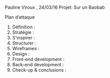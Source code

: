 Pauline Viroux , 24/03/16
Projet: Sur un Baobab

Plan d’attaque

1. Définition : 
2. Stratégie :
3. S'inspirer :
4. Structurer :
5. Wireframes :
6. Design :
7. Front-end development :
8. Back-end development :
9. Check-up & conclusions :